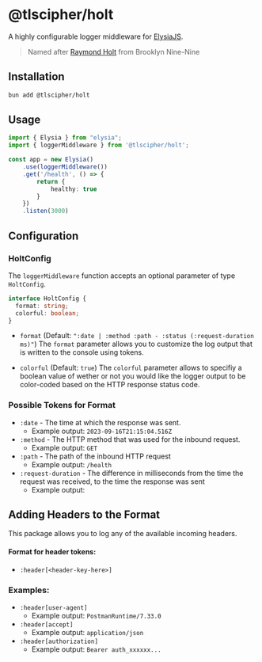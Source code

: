 # @tlscipher/holt

A highly configurable logger middleware for [ElysiaJS](https://elysiajs.com).

> Named after [Raymond Holt](https://en.wikipedia.org/wiki/List_of_Brooklyn_Nine-Nine_characters#Raymond_Holt) from Brooklyn Nine-Nine
## Installation
```bash
bun add @tlscipher/holt
```

## Usage
```ts
import { Elysia } from "elysia";
import { loggerMiddleware } from '@tlscipher/holt';

const app = new Elysia()
    .use(loggerMiddleware())
    .get('/health', () => {
        return {
            healthy: true
        }
    })
    .listen(3000)
```

## Configuration

### HoltConfig
The `loggerMiddleware` function accepts an optional parameter of type `HoltConfig`.
```ts
interface HoltConfig {
  format: string;
  colorful: boolean;
}
```
- `format` (Default: `":date | :method :path - :status (:request-duration ms)"`)
    The `format` parameter allows you to customize the log output that is written to the console using tokens.

- `colorful` (Default: `true`)
    The `colorful` parameter allows to specifiy a boolean value of wether or not you would like the logger output to be    color-coded based on the HTTP response status code.

### Possible Tokens for Format
- `:date` - The time at which the response was sent.
    - Example output: `2023-09-16T21:15:04.516Z`
- `:method` - The HTTP method that was used for the inbound request.
    - Example output: `GET`
- `:path` - The path of the inbound HTTP request
    - Example output: `/health`
- `:request-duration` - The difference in milliseconds from the time the request was received, to the time the response was sent
    - Example output:

## Adding Headers to the Format
This package allows you to log any of the available incoming headers.
#### Format for header tokens:
- `:header[<header-key-here>]`

### Examples:
- `:header[user-agent]`
    - Example output: `PostmanRuntime/7.33.0`
- `:header[accept]`
    - Example output: `application/json`
- `:header[authorization]`
    - Example output: `Bearer auth_xxxxxx...`